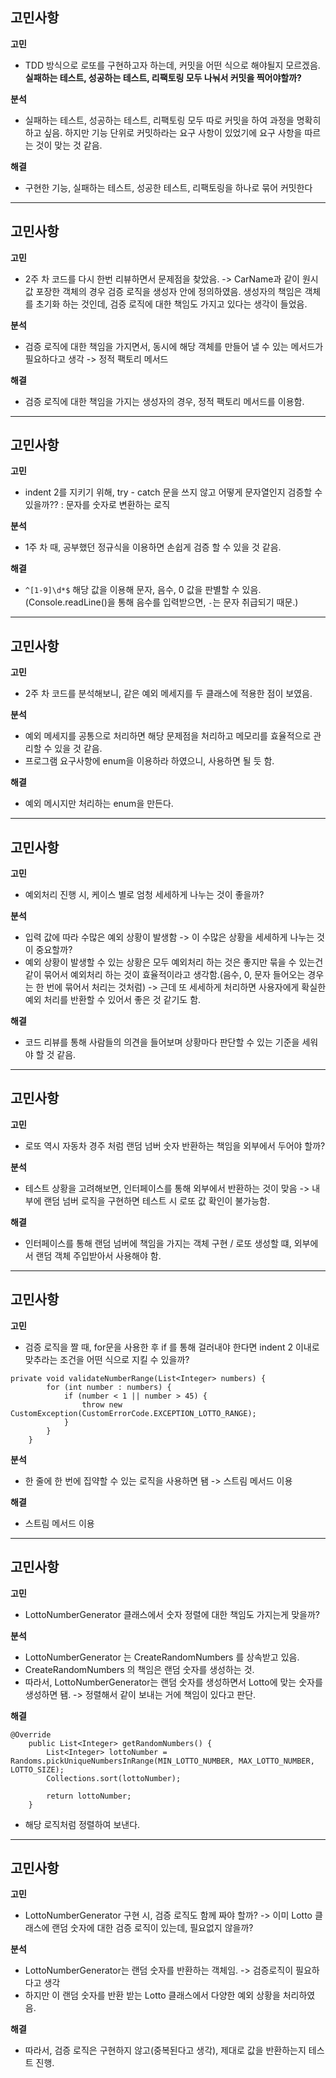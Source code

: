 ## 고민사항

**고민**
* TDD 방식으로 로또를 구현하고자 하는데, 커밋을 어떤 식으로 해야될지 모르겠음. **실패하는 테스트, 성공하는 테스트, 리팩토링 모두 나눠서 커밋을 찍어야할까?**

**분석**
* 실패하는 테스트, 성공하는 테스트, 리팩토링 모두 따로 커밋을 하여 과정을 명확히 하고 싶음. 하지만 기능 단위로 커밋하라는 요구 사항이 있었기에 요구 사항을 따르는 것이 맞는 것 같음.  

**해결**
* 구현한 기능, 실패하는 테스트, 성공한 테스트, 리팩토링을 하나로 묶어 커밋한다

----

## 고민사항

**고민**
* 2주 차 코드를 다시 한번 리뷰하면서 문제점을 찾았음. -> CarName과 같이 원시값 포장한 객체의 경우 검증 로직을 생성자 안에 정의하였음. 생성자의 책임은 객체를 초기화 하는 것인데, 검증 로직에 대한 책임도 가지고 있다는 생각이 들었음.

**분석**
* 검증 로직에 대한 책임을 가지면서, 동시에 해당 객체를 만들어 낼 수 있는 메서드가 필요하다고 생각 -> 정적 팩토리 메서드

**해결**
* 검증 로직에 대한 책임을 가지는 생성자의 경우, 정적 팩토리 메서드를 이용함. 

----

## 고민사항

**고민**
* indent 2를 지키기 위해, try - catch 문을 쓰지 않고 어떻게 문자열인지 검증할 수 있을까?? : 문자를 숫자로 변환하는 로직

**분석**
* 1주 차 때, 공부했던 정규식을 이용하면 손쉽게 검증 할 수 있을 것 같음.

**해결**
* ``^[1-9]\d*$`` 해당 값을 이용해 문자, 음수, 0 값을 판별할 수 있음. (Console.readLine()을 통해 음수를 입력받으면, ``-``는 문자 취급되기 때문.)

----

## 고민사항

**고민**
* 2주 차 코드를 분석해보니, 같은 예외 메세지를 두 클래스에 적용한 점이 보였음. 

**분석**
* 예외 메세지를 공통으로 처리하면 해당 문제점을 처리하고 메모리를 효율적으로 관리할 수 있을 것 같음.
* 프로그램 요구사항에 enum을 이용하라 하였으니, 사용하면 될 듯 함.

**해결**
* 예외 메시지만 처리하는 enum을 만든다.
-----

## 고민사항

**고민**
* 예외처리 진행 시, 케이스 별로 엄청 세세하게 나누는 것이 좋을까?

**분석**
* 입력 값에 따라 수많은 예외 상황이 발생함 -> 이 수많은 상황을 세세하게 나누는 것이 중요할까? 
* 예외 상황이 발생할 수 있는 상황은 모두 예외처리 하는 것은 좋지만 묶을 수 있는건 같이 묶어서 예외처리 하는 것이 효율적이라고 생각함.(음수, 0, 문자 들어오는 경우는 한 번에 묶어서 처리는 것처럼) -> 근데 또 세세하게 처리하면 사용자에게 확실한 예외 처리를 반환할 수 있어서 좋은 것 같기도 함.

**해결**
* 코드 리뷰를 통해 사람들의 의견을 들어보며 상황마다 판단할 수 있는 기준을 세워야 할 것 같음.

---

## 고민사항

**고민**
* 로또 역시 자동차 경주 처럼 랜덤 넘버 숫자 반환하는 책임을 외부에서 두어야 할까?

**분석**
* 테스트 상황을 고려해보면, 인터페이스를 통해 외부에서 반환하는 것이 맞음 -> 내부에 랜덤 넘버 로직을 구현하면 테스트 시 로또 값 확인이 불가능함.

**해결**
* 인터페이스를 통해 랜덤 넘버에 책임을 가지는 객체 구현 / 로또 생성할 떄, 외부에서 랜덤 객체 주입받아서 사용해야 함.

---

## 고민사항

**고민**
* 검증 로직을 짤 때, for문을 사용한 후 if 를 통해 걸러내야 한다면 indent 2 이내로 맞추라는 조건을 어떤 식으로 지킬 수 있을까?
~~~
private void validateNumberRange(List<Integer> numbers) {
        for (int number : numbers) {
            if (number < 1 || number > 45) {
                throw new CustomException(CustomErrorCode.EXCEPTION_LOTTO_RANGE);
            }
        }
    }
~~~

**분석**
* 한 줄에 한 번에 집약할 수 있는 로직을 사용하면 됌 -> 스트림 메서드 이용

**해결**
* 스트림 메서드 이용

---

## 고민사항

**고민**
* LottoNumberGenerator 클래스에서 숫자 정렬에 대한 책임도 가지는게 맞을까? 

**분석**
* LottoNumberGenerator 는 CreateRandomNumbers 를 상속받고 있음.
* CreateRandomNumbers 의 책임은 랜덤 숫자를 생성하는 것.
* 따라서, LottoNumberGenerator는 랜덤 숫자를 생성하면서 Lotto에 맞는 숫자를 생성하면 됌. -> 정렬해서 같이 보내는 거에 책임이 있다고 판단.

**해결**
~~~
@Override
    public List<Integer> getRandomNumbers() {
        List<Integer> lottoNumber = Randoms.pickUniqueNumbersInRange(MIN_LOTTO_NUMBER, MAX_LOTTO_NUMBER, LOTTO_SIZE);
        Collections.sort(lottoNumber);

        return lottoNumber;
    }
~~~
* 해당 로직처럼 정렬하여 보낸다.

---

## 고민사항

**고민**
* LottoNumberGenerator 구현 시, 검증 로직도 함께 짜야 할까? -> 이미 Lotto 클래스에 랜덤 숫자에 대한 검증 로직이 있는데, 필요없지 않을까?

**분석**
* LottoNumberGenerator는 랜덤 숫자를 반환하는 객체임. -> 검증로직이 필요하다고 생각
* 하지만 이 랜덤 숫자를 반환 받는 Lotto 클래스에서 다양한 예외 상황을 처리하였음.

**해결**
* 따라서, 검증 로직은 구현하지 않고(중복된다고 생각), 제대로 값을 반환하는지 테스트 진행.




